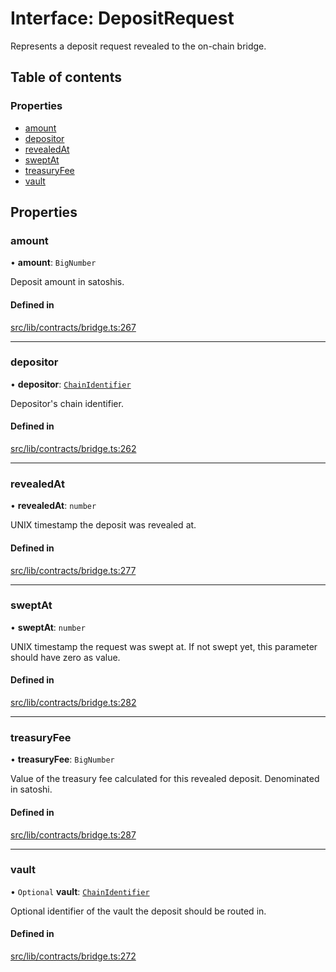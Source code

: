 # Interface: DepositRequest

Represents a deposit request revealed to the on-chain bridge.

## Table of contents

### Properties

- [amount](DepositRequest.md#amount)
- [depositor](DepositRequest.md#depositor)
- [revealedAt](DepositRequest.md#revealedat)
- [sweptAt](DepositRequest.md#sweptat)
- [treasuryFee](DepositRequest.md#treasuryfee)
- [vault](DepositRequest.md#vault)

## Properties

### amount

• **amount**: `BigNumber`

Deposit amount in satoshis.

#### Defined in

[src/lib/contracts/bridge.ts:267](https://github.com/zachchan105/tmewc/blob/main/typescript/src/lib/contracts/bridge.ts#L267)

___

### depositor

• **depositor**: [`ChainIdentifier`](ChainIdentifier.md)

Depositor's chain identifier.

#### Defined in

[src/lib/contracts/bridge.ts:262](https://github.com/zachchan105/tmewc/blob/main/typescript/src/lib/contracts/bridge.ts#L262)

___

### revealedAt

• **revealedAt**: `number`

UNIX timestamp the deposit was revealed at.

#### Defined in

[src/lib/contracts/bridge.ts:277](https://github.com/zachchan105/tmewc/blob/main/typescript/src/lib/contracts/bridge.ts#L277)

___

### sweptAt

• **sweptAt**: `number`

UNIX timestamp the request was swept at. If not swept yet, this parameter
should have zero as value.

#### Defined in

[src/lib/contracts/bridge.ts:282](https://github.com/zachchan105/tmewc/blob/main/typescript/src/lib/contracts/bridge.ts#L282)

___

### treasuryFee

• **treasuryFee**: `BigNumber`

Value of the treasury fee calculated for this revealed deposit.
Denominated in satoshi.

#### Defined in

[src/lib/contracts/bridge.ts:287](https://github.com/zachchan105/tmewc/blob/main/typescript/src/lib/contracts/bridge.ts#L287)

___

### vault

• `Optional` **vault**: [`ChainIdentifier`](ChainIdentifier.md)

Optional identifier of the vault the deposit should be routed in.

#### Defined in

[src/lib/contracts/bridge.ts:272](https://github.com/zachchan105/tmewc/blob/main/typescript/src/lib/contracts/bridge.ts#L272)
